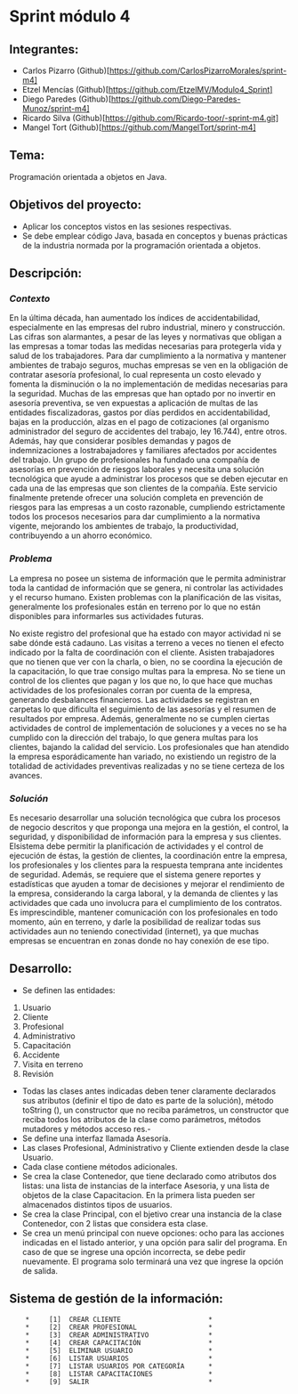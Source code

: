 # Sprint módulo 4 


## Integrantes:
- Carlos Pizarro (Github)[https://github.com/CarlosPizarroMorales/sprint-m4]
- Etzel Mencías	 (Github)[https://github.com/EtzelMV/Modulo4_Sprint]
- Diego Paredes  (Github)[https://github.com/Diego-Paredes-Munoz/sprint-m4]
- Ricardo Silva  (Github)[https://github.com/Ricardo-toor/-sprint-m4.git]
- Mangel Tort    (Github)[https://github.com/MangelTort/sprint-m4]

## Tema:
Programación orientada a objetos en Java.

## Objetivos del proyecto:
- Aplicar los conceptos vistos en las sesiones respectivas.
- Se debe emplear código Java, basada en conceptos y buenas prácticas de la industria normada por la programación orientada a objetos.


## Descripción:

### *Contexto*
En la última década, han aumentado los índices de accidentabilidad, especialmente en las
empresas del rubro industrial, minero y construcción. Las cifras son alarmantes, a pesar de las
leyes y normativas que obligan a las empresas a tomar todas las medidas necesarias para
protegerla vida y salud de los trabajadores. Para dar cumplimiento a la normativa y mantener
ambientes de trabajo seguros, muchas empresas se ven en la obligación de contratar asesoría
profesional, lo cual representa un costo elevado y fomenta la disminución o la no
implementación de medidas necesarias para la seguridad. Muchas de las empresas que han
optado por no invertir en asesoría preventiva, se ven expuestas a aplicación de multas de las
entidades fiscalizadoras, gastos por días perdidos en accidentabilidad, bajas en la producción,
alzas en el pago de cotizaciones (al organismo administrador del seguro de accidentes del
trabajo, ley 16.744), entre otros. Además, hay que considerar posibles demandas y pagos de
indemnizaciones a lostrabajadores y familiares afectados por accidentes del trabajo.
Un grupo de profesionales ha fundado una compañía de asesorías en prevención de riesgos
laborales y necesita una solución tecnológica que ayude a administrar los procesos que se
deben ejecutar en cada una de las empresas que son clientes de la compañía. Este servicio
finalmente pretende ofrecer una solución completa en prevención de riesgos para las
empresas a un costo razonable, cumpliendo estrictamente todos los procesos necesarios para
dar cumplimiento a la normativa vigente, mejorando los ambientes de trabajo, la
productividad, contribuyendo a un ahorro económico.

### *Problema*
La empresa no posee un sistema de información que le permita administrar toda la cantidad de
información que se genera, ni controlar las actividades y el recurso humano.
Existen problemas con la planificación de las visitas, generalmente los profesionales están en
terreno por lo que no están disponibles para informarles sus actividades futuras.

No existe registro del profesional que ha estado con mayor actividad ni se sabe dónde está
cadauno.
Las visitas a terreno a veces no tienen el efecto indicado por la falta de coordinación con el
cliente. Asisten trabajadores que no tienen que ver con la charla, o bien, no se coordina la
ejecución de la capacitación, lo que trae consigo multas para la empresa. No se tiene un control
de los clientes que pagan y los que no, lo que hace que muchas actividades de los
profesionales corran por cuenta de la empresa, generando desbalances financieros. Las
actividades se registran en carpetas lo que dificulta el seguimiento de las asesorías y el resumen
de resultados por empresa. Además, generalmente no se cumplen ciertas actividades de
control de implementación de soluciones y a veces no se ha cumplido con la dirección del
trabajo, lo que genera multas para los clientes, bajando la calidad del servicio. Los
profesionales que han atendido la empresa esporádicamente han variado, no existiendo un
registro de la totalidad de actividades preventivas realizadas y no se tiene certeza de los
avances.

### *Solución*
Es necesario desarrollar una solución tecnológica que cubra los procesos de negocio descritos y
que proponga una mejora en la gestión, el control, la seguridad, y disponibilidad de información
para la empresa y sus clientes. Elsistema debe permitir la planificación de actividades y el control
de ejecución de éstas, la gestión de clientes, la coordinación entre la empresa, los profesionales
y los clientes para la respuesta temprana ante incidentes de seguridad. Además, se requiere que
el sistema genere reportes y estadísticas que ayuden a tomar de decisiones y mejorar el
rendimiento de la empresa, considerando la carga laboral, y la demanda de clientes y las
actividades que cada uno involucra para el cumplimiento de los contratos. Es imprescindible,
mantener comunicación con los profesionales en todo momento, aún en terreno, y darle la
posibilidad de realizar todas sus actividades aun no teniendo conectividad (internet), ya que
muchas empresas se encuentran en zonas donde no hay conexión de ese tipo.

## Desarrollo:
- Se definen las entidades:

1. Usuario
2. Cliente
3. Profesional
4. Administrativo
5. Capacitación
6. Accidente
7. Visita en terreno
8. Revisión

- Todas las clases antes indicadas deben tener claramente declarados sus atributos (definir el tipo de dato es parte de la solución), método toString (), un constructor que no reciba parámetros, un constructor que reciba todos los atributos de la clase como parámetros, métodos mutadores y métodos acceso res.- 
- Se define una interfaz llamada Asesoría.
- Las clases Profesional, Administrativo y Cliente extienden desde la clase Usuario.
- Cada clase contiene métodos adicionales.
- Se crea la clase Contenedor, que tiene declarado como atributos dos listas: una lista de instancias de la interface Asesoria, y una lista de objetos de la clase Capacitacion. En la primera lista pueden ser almacenados distintos tipos de usuarios.
- Se crea la clase Principal, con el bjetivo crear una instancia de la clase
Contenedor, con 2 listas que considera esta clase. 
- Se crea un menú principal con nueve opciones: ocho para las acciones indicadas en el listado anterior, y una opción para salir del programa. En caso de que se ingrese una opción incorrecta, se debe pedir nuevamente. El programa solo terminará una vez que ingrese la opción de salida.


## Sistema de gestión de la información: 
	                                             
	    *     [1]  CREAR CLIENTE                      *    
	    *     [2]  CREAR PROFESIONAL                  *    
	    *     [3]  CREAR ADMINISTRATIVO               *    
	    *     [4]  CREAR CAPACITACIÓN                 *    
	    *     [5]  ELIMINAR USUARIO                   *    
	    *     [6]  LISTAR USUARIOS                    *    
	    *     [7]  LISTAR USUARIOS POR CATEGORÍA      *    
	    *     [8]  LISTAR CAPACITACIONES              *    
	    *     [9]  SALIR                              *    
	                                         
